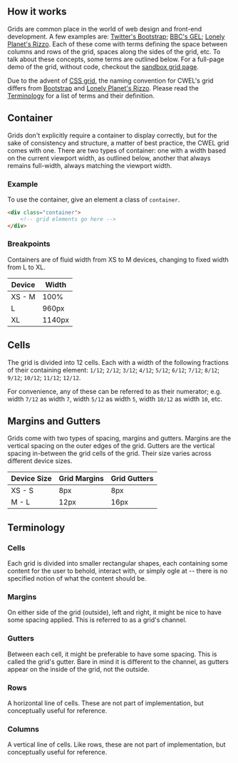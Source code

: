 
## How it works

Grids are common place in the world of web design and front-end development. A few examples are: [Twitter's Bootstrap](http://getbootstrap.com/css/#grid); [BBC's GEL](http://www.bbc.co.uk/gel/guidelines/grid); [Lonely Planet's Rizzo](http://rizzo.lonelyplanet.com/styleguide/css-utilities/proportional-grid). Each of these come with terms defining the space between columns and rows of the grid, spaces along the sides of the grid, etc. To talk about these concepts, some terms are outlined below. For a full-page demo of the grid, without code, checkout the [sandbox grid page](/playground/sandbox/grid).

Due to the advent of [CSS grid](https://developer.mozilla.org/en-US/docs/Web/CSS/CSS_Grid_Layout/Basic_Concepts_of_Grid_Layout), the naming convention for CWEL's grid differs from [Bootstrap](http://getbootstrap.com/css/#grid) and [Lonely Planet's Rizzo](http://rizzo.lonelyplanet.com/styleguide/css-utilities/proportional-grid). Please read the [Terminology](#terminology) for a list of terms and their definition.


## Container

Grids don't explicitly require a container to display correctly, but for the sake of consistency and structure, a matter of best practice, the CWEL grid comes with one. There are two types of container: one with a width based on the current viewport width, as outlined below, another that always remains full-width, always matching the viewport width.

### Example

To use the container, give an element a class of `container`.

``` html
<div class="container">
	<!-- grid elements go here -->
</div>
```

### Breakpoints

Containers are of fluid width from XS to M devices, changing to fixed width from L to XL.

| Device | Width  |
|--------|--------|
| XS - M | 100%   |
| L      | 960px  |
| XL     | 1140px |


## Cells

The grid is divided into 12 cells. Each with a width of the following fractions of their containing element: `1/12`; `2/12`; `3/12`; `4/12`; `5/12`; `6/12`; `7/12`; `8/12`; `9/12`; `10/12`; `11/12`; `12/12`.

For convenience, any of these can be referred to as their numerator; e.g. width `7/12` as width `7`, width `5/12` as width `5`, width `10/12` as width `10`, etc.


## Margins and Gutters

Grids come with two types of spacing, margins and gutters. Margins are the vertical spacing on the outer edges of the grid. Gutters are the vertical spacing in-between the grid cells of the grid. Their size varies across different device sizes.

| Device Size | Grid Margins | Grid Gutters |
|-------------|--------------|--------------|
| XS - S      | 8px          | 8px          |
| M - L       | 12px         | 16px         |


## Terminology

### Cells

Each grid is divided into smaller rectangular shapes, each containing some content for the user to behold, interact with, or simply ogle at -- there is no specified notion of what the content should be.

### Margins

On either side of the grid (outside), left and right, it might be nice to have some spacing applied. This is referred to as a grid's channel.

### Gutters

Between each cell, it might be preferable to have some spacing. This is called the grid's gutter. Bare in mind it is different to the channel, as gutters appear on the inside of the grid, not the outside.

### Rows

A horizontal line of cells. These are not part of implementation, but conceptually useful for reference.

### Columns

A vertical line of cells. Like rows, these are not part of implementation, but conceptually useful for reference.
